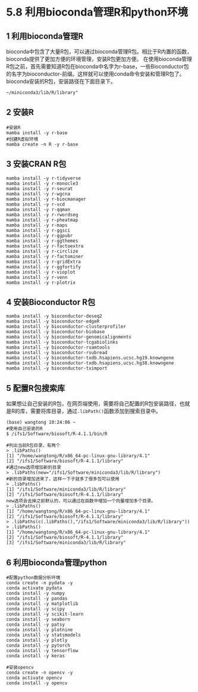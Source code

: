 # 5.8 利用bioconda管理R和python环境
## 1 利用bioconda管理R
bioconda中包含了大量R包，可以通过bioconda管理R包。相比于R内置的函数，bioconda提供了更加方便的环境管理，安装R包更加方便。
在使用bioconda管理R包之前，首先需要知道R包在bioconda中名字为r-base，一些Bioconductor包的名字为bioconductor-前缀。这样就可以使用conda命令安装和管理R包了。bioconda安装的R包，安装路径在下面目录下。
```shell
~/miniconda3/lib/R/library"
```
## 2 安装R
```shell
#安装R
mamba install -y r-base
#创建R虚拟环境
mamba create -n R -y r-base
```
## 3 安装CRAN R包
```shell
mamba install -y r-tidyverse
mamba install -y r-monocle3
mamba install -y r-seurat
mamba install -y r-wgcna
mamba install -y r-biocmanager
mamba install -y r-vcd
mamba install -y r-qqman
mamba install -y r-rwordseg
mamba install -y r-pheatmap
mamba install -y r-maps
mamba install -y r-ggsci
mamba install -y r-ggpubr
mamba install -y r-ggthemes
mamba install -y r-factoextra
mamba install -y r-circlize
mamba install -y r-factominer
mamba install -y r-gridExtra
mamba install -y r-ggfortify
mamba install -y r-vioplot
mamba install -y r-venn
mamba install -y r-plotrix
```
## 4 安装Bioconductor R包
```shell
mamba install -y bioconductor-deseq2
mamba install -y bioconductor-edgeR
mamba install -y bioconductor-clusterprofiler
mamba install -y bioconductor-biobase 
mamba install -y bioconductor-genomicalignments 
mamba install -y bioconductor-tcgabiolinks 
mamba install -y bioconductor-rsamtools
mamba install -y bioconductor-rsubread
mamba install -y bioconductor-txdb.hsapiens.ucsc.hg19.knowngene
mamba install -y bioconductor-txdb.hsapiens.ucsc.hg38.knowngene
mamba install -y bioconductor-tximport
```
## 5 配置R包搜索库
如果想让自己安装的R包，在网页端使用，需要将自己配置的R包安装路径，也就是R的库，需要将库目录，通过`.libPath()`函数添加到搜索目录中。
```
(base) wangtong 10:24:06 ~
#使用自己安装的R
$ /ifs1/Software/biosoft/R-4.1.1/bin/R

#列出当前R包目录，有两个
> .libPaths()
[1] "/home/wangtong/R/x86_64-pc-linux-gnu-library/4.1"
[2] "/ifs1/Software/biosoft/R-4.1.1/library"    
#通过new选项增加新的目录      
> .libPaths(new="/ifs1/Software/miniconda3/lib/R/library")
#新的目录增加进来了，这样一下子就多了很多包可以使用
> .libPaths()
[1] "/ifs1/Software/miniconda3/lib/R/library"
[2] "/ifs1/Software/biosoft/R-4.1.1/library" 
new选项会去掉之前默认的，可以通过在函数中增加一个向量增加多个目录。
> .libPaths()
[1] "/home/wangtong/R/x86_64-pc-linux-gnu-library/4.1"
[2] "/ifs1/Software/biosoft/R-4.1.1/library"          
> .libPaths(c(.libPaths(),"/ifs1/Software/miniconda3/lib/R/library"))
> .libPaths()
[1] "/home/wangtong/R/x86_64-pc-linux-gnu-library/4.1"
[2] "/ifs1/Software/biosoft/R-4.1.1/library"          
[3] "/ifs1/Software/miniconda3/lib/R/library"   
```
## 6 利用bioconda管理python
```shell
#配置python数据分析环境
conda create -n pydata -y
conda activate pydata
conda install -y numpy
conda install -y pandas
conda install -y matplotlib
conda install -y scipy
conda install -y scikit-learn
conda install -y seaborn
conda install -y patsy
conda install -y plotnine
conda install -y statsmodels
conda install -y plotly
conda install -y pytorch
conda install -y tensorflow
conda install -y keras

#安装opencv
conda create -n opencv -y
conda activate opencv
conda install -y opencv
```